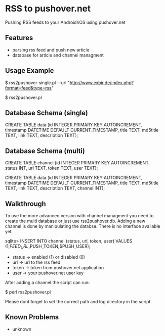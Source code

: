 
RSS to pushover.net 
=============

Pushing RSS feeds to your Android/iOS using pushover.net

Features
-------

* parsing rss feed and push new article
* database for article and channel managment

Usage Example
-------

$ rss2pushover-single.pl --url "http://www.exbir.de/index.php?format=feed&type=rss"

$ rss2pushover.pl

Database Schema (single)
-------

CREATE TABLE data (id INTEGER PRIMARY KEY AUTOINCREMENT, timestamp DATETIME DEFAULT CURRENT_TIMESTAMP, title TEXT, md5title TEXT, link TEXT, description TEXT);


Database Schema (multi)
-------

CREATE TABLE channel (id INTEGER PRIMARY KEY AUTOINCREMENT, status INT, url TEXT, token TEXT, user TEXT);

CREATE TABLE data (id INTEGER PRIMARY KEY AUTOINCREMENT, timestamp DATETIME DEFAULT CURRENT_TIMESTAMP, title TEXT, md5title TEXT, link TEXT, description TEXT, channel INT);

Walkthrough
-------

To use the more advanced version with channel managment you need to create the multi database or just use rss2pushover.db.
Adding a new channel is done by manipulating the databse. There is no interface available yet.

sqlite> INSERT INTO channel (status, url, token, user) VALUES (1,$FEED_URL,$PUSH_TOKEN,$PUSH_USER);

* status -> enabled (1) or disabled (0)
* url -> url to the rss feed
* token -> token from pushover.net application
* user -> your pushover.net user key

After adding a channel the script can run:

$ perl rss2pushover.pl

Please dont forget to set the correct path and log directory in the script.

Known Problems
-------

* unknown



